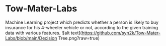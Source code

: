 # Tow-Mater-Labs
Machine Learning project which predicts whether a person is likely to buy insurance for his 4-wheeler vehicle or not, according to the given training data with various features.
![alt text](https://github.com/syn2k/Tow-Mater-Labs/blob/main/Decision Tree.png?raw=true)
